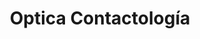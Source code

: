 ---
title: "Optica Contactología"
url: /ciudad-autonoma-de-buenos-aires/optica-contactologia/
shop: Optiker
---